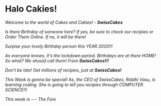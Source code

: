 # Halo Cakies!<i>

Welcome to the world of Cakes and Cakies! - <b><i>SwissCakes</i></b>

Is there Birthday of someone here? If yes, be sure to check our recipies or Order Them Online. If no, it will be there!

Surpise your lovely Birthday person this YEAR 2020!!!

As everyone knows, it's the lockdown period. Birthdays are at there HOME! So what? We should call them! From <b><i>SwissCakes!!!</i></b>

Don't be late! Get millions of recipies, just at <b><i>SwissCakes!</i></b>

This Week is gonna be special! As, the CEO of SwissCakes, Riddhi Vasu, is learning coding. She is going to tell you recipies through COMPUTER SCIENCE!!!

This week is --- The Fore

